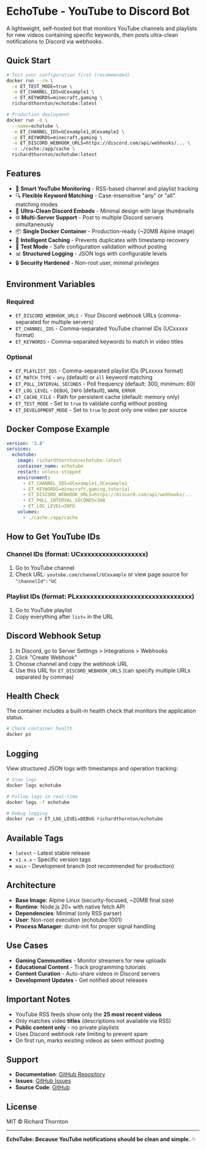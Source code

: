 # EchoTube - YouTube to Discord Bot

A lightweight, self-hosted bot that monitors YouTube channels and playlists for new videos containing specific keywords, then posts ultra-clean notifications to Discord via webhooks.

## Quick Start

```bash
# Test your configuration first (recommended)
docker run --rm \
  -e ET_TEST_MODE=true \
  -e ET_CHANNEL_IDS=UCexample1 \
  -e ET_KEYWORDS=minecraft,gaming \
  richardthornton/echotube:latest

# Production deployment
docker run -d \
  --name=echotube \
  -e ET_CHANNEL_IDS=UCexample1,UCexample2 \
  -e ET_KEYWORDS=minecraft,gaming \
  -e ET_DISCORD_WEBHOOK_URLS=https://discord.com/api/webhooks/... \
  -v ./cache:/app/cache \
  richardthornton/echotube:latest
```

## Features

- 🎯 **Smart YouTube Monitoring** - RSS-based channel and playlist tracking
- 🔍 **Flexible Keyword Matching** - Case-insensitive "any" or "all" matching modes
- 🎨 **Ultra-Clean Discord Embeds** - Minimal design with large thumbnails
- 🌐 **Multi-Server Support** - Post to multiple Discord servers simultaneously
- 📦 **Single Docker Container** - Production-ready (~20MB Alpine image)
- 🧠 **Intelligent Caching** - Prevents duplicates with timestamp recovery
- 🧪 **Test Mode** - Safe configuration validation without posting
- 📊 **Structured Logging** - JSON logs with configurable levels
- 🔒 **Security Hardened** - Non-root user, minimal privileges

## Environment Variables

### Required
- `ET_DISCORD_WEBHOOK_URLS` - Your Discord webhook URLs (comma-separated for multiple servers)
- `ET_CHANNEL_IDS` - Comma-separated YouTube channel IDs (UCxxxxx format)
- `ET_KEYWORDS` - Comma-separated keywords to match in video titles

### Optional
- `ET_PLAYLIST_IDS` - Comma-separated playlist IDs (PLxxxxx format)
- `ET_MATCH_TYPE` - `any` (default) or `all` keyword matching
- `ET_POLL_INTERVAL_SECONDS` - Poll frequency (default: 300, minimum: 60)
- `ET_LOG_LEVEL` - `DEBUG`, `INFO` (default), `WARN`, `ERROR`
- `ET_CACHE_FILE` - Path for persistent cache (default: memory only)
- `ET_TEST_MODE` - Set to `true` to validate config without posting
- `ET_DEVELOPMENT_MODE` - Set to `true` to post only one video per source

## Docker Compose Example

```yaml
version: '3.8'
services:
  echotube:
    image: richardthornton/echotube:latest
    container_name: echotube
    restart: unless-stopped
    environment:
      - ET_CHANNEL_IDS=UCexample1,UCexample2
      - ET_KEYWORDS=minecraft,gaming,tutorial
      - ET_DISCORD_WEBHOOK_URLS=https://discord.com/api/webhooks/...
      - ET_POLL_INTERVAL_SECONDS=300
      - ET_LOG_LEVEL=INFO
    volumes:
      - ./cache:/app/cache
```

## How to Get YouTube IDs

### Channel IDs (format: UCxxxxxxxxxxxxxxxxxx)
1. Go to YouTube channel
2. Check URL: `youtube.com/channel/UCexample` or view page source for `"channelId":"UC`

### Playlist IDs (format: PLxxxxxxxxxxxxxxxxxxxxxxxxxxxxxxxx)
1. Go to YouTube playlist  
2. Copy everything after `list=` in the URL

## Discord Webhook Setup

1. In Discord, go to Server Settings > Integrations > Webhooks
2. Click "Create Webhook"
3. Choose channel and copy the webhook URL
4. Use this URL for `ET_DISCORD_WEBHOOK_URLS` (can specify multiple URLs separated by commas)

## Health Check

The container includes a built-in health check that monitors the application status.

```bash
# Check container health
docker ps
```

## Logging

View structured JSON logs with timestamps and operation tracking:

```bash
# View logs
docker logs echotube

# Follow logs in real-time
docker logs -f echotube

# Debug logging
docker run -e ET_LOG_LEVEL=DEBUG richardthornton/echotube
```

## Available Tags

- `latest` - Latest stable release
- `v1.x.x` - Specific version tags
- `main` - Development branch (not recommended for production)

## Architecture

- **Base Image**: Alpine Linux (security-focused, ~20MB final size)
- **Runtime**: Node.js 20+ with native fetch API
- **Dependencies**: Minimal (only RSS parser)
- **User**: Non-root execution (echotube:1001)
- **Process Manager**: dumb-init for proper signal handling

## Use Cases

- **Gaming Communities** - Monitor streamers for new uploads
- **Educational Content** - Track programming tutorials
- **Content Curation** - Auto-share videos in Discord servers
- **Development Updates** - Get notified about releases

## Important Notes

- YouTube RSS feeds show only the **25 most recent videos**
- Only matches video **titles** (descriptions not available via RSS)
- **Public content only** - no private playlists
- Uses Discord webhook rate limiting to prevent spam
- On first run, marks existing videos as seen without posting

## Support

- **Documentation**: [GitHub Repository](https://github.com/richardthornton/echotube)
- **Issues**: [GitHub Issues](https://github.com/richardthornton/echotube/issues)
- **Source Code**: [GitHub](https://github.com/richardthornton/echotube)

## License

MIT © Richard Thornton

---

**EchoTube: Because YouTube notifications should be clean and simple.** ✨